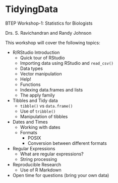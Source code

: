 # TidyingData
BTEP Workshop-1: Statistics for Biologists

Drs. S. Ravichandran and Randy Johnson

This workshop will cover the following topics:

- R/RStudio Introduction
    - Quick tour of RStudio
    - Importing data using RStudio and `read_csv()`
    - Data types
    - Vector manipulation
    - Help!
    - Functions
    - Indexing data.frames and lists
    - The apply family
- Tibbles and Tidy data
    - `tibble()` vs `data.frame()`
    - Use of `tribble()`
    - Manipulation of tibbles
- Dates and Times
    - Working with dates
    - Formats
        - POSIX
        - Conversion between different formats
- Regular Expressions
    - What are regular expressions?
    - String processing
- Reproducible Research
    - Use of R Markdown
- Open time for questions (bring your own data)
